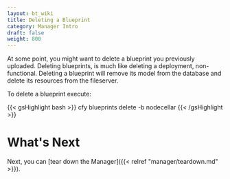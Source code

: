 ```yaml
---
layout: bt_wiki
title: Deleting a Blueprint
category: Manager Intro
draft: false
weight: 800
---
```


At some point, you might want to delete a blueprint you previously uploaded. Deleting blueprints, is much like deleting a deployment, non-functional. Deleting a blueprint will remove its model from the database and delete its resources from the fileserver.

To delete a blueprint execute:

{{< gsHighlight  bash >}}
cfy blueprints delete -b nodecellar
{{< /gsHighlight >}}

# What's Next

Next, you can [tear down the Manager]({{< relref "manager/teardown.md" >}}).